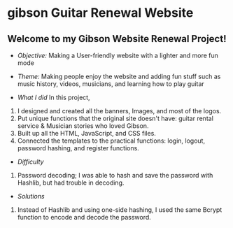 # gibson Guitar Renewal Website

## Welcome to my Gibson Website Renewal Project!

- *Objective:* Making a User-friendly website with a lighter and more fun mode
- *Theme:* Making people enjoy the website and adding fun stuff such as music history, videos, musicians, and learning how to play guitar

- *What I did* In this project,
1. I designed and created all the banners, Images, and most of the logos.
2. Put unique functions that the original site doesn't have: guitar rental service & Musician stories who loved Gibson.
3. Built up all the HTML, JavaScript, and CSS files.
4. Connected the templates to the practical functions: login, logout, password hashing, and register functions.

- *Difficulty*
1. Password decoding; I was able to hash and save the password with Hashlib, but had trouble in decoding.

- *Solutions*
1. Instead of Hashlib and using one-side hashing, I used the same Bcrypt function to encode and decode the password.
